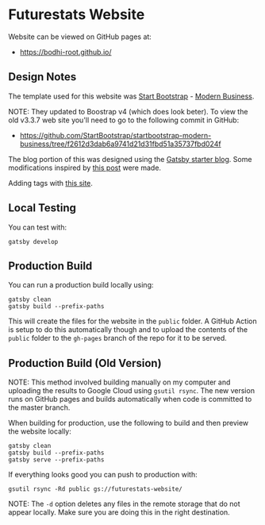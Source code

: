 # Futurestats Website

Website can be viewed on GitHub pages at:

* https://bodhi-root.github.io/

## Design Notes

The template used for this website was [Start Bootstrap](http://startbootstrap.com/) - [Modern Business](http://startbootstrap.com/template-overviews/modern-business/).

NOTE: They updated to Boostrap v4 (which does look beter).  To view the old v3.3.7 web site you'll need to go to the following commit in GitHub:

* https://github.com/StartBootstrap/startbootstrap-modern-business/tree/f2612d3dab6a9741d21d31fbd51a35737fbd024f

The blog portion of this was designed using the [Gatsby starter blog](https://github.com/gatsbyjs/gatsby-starter-blog).  Some modifications inspired by [this post](https://www.jerriepelser.com/blog/sorting-out-gatsby-folder-structure/) were made.

Adding tags with [this site](https://dennytek.com/blog/personal-site-with-gatsby-part-7).

## Local Testing

You can test with:

```
gatsby develop
```

## Production Build

You can run a production build locally using:

```
gatsby clean
gatsby build --prefix-paths
```

This will create the files for the website in the `public` folder. A GitHub Action is setup to do this automatically though and to upload the contents of the `public` folder to the `gh-pages` branch of the repo for it to be served.

## Production Build (Old Version)

NOTE: This method involved building manually on my computer and uploading the results to Google Cloud using `gsutil rsync`. The new version runs on GitHub pages and builds automatically when code is committed to the master branch.

When building for production, use the following to build and then preview the
website locally:

```
gatsby clean
gatsby build --prefix-paths
gatsby serve --prefix-paths
```

If everything looks good you can push to production with:

```
gsutil rsync -Rd public gs://futurestats-website/
```

NOTE: The ```-d``` option deletes any files in the remote storage that do not
appear locally.  Make sure you are doing this in the right destination.
